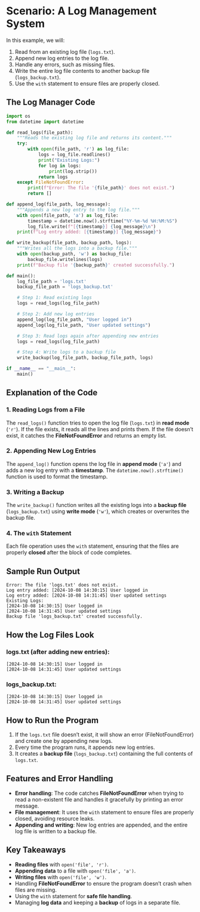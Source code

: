 
# **Scenario**: A Log Management System

In this example, we will:

1. Read from an existing log file (`logs.txt`).
2. Append new log entries to the log file.
3. Handle any errors, such as missing files.
4. Write the entire log file contents to another backup file (`logs_backup.txt`).
5. Use the `with` statement to ensure files are properly closed.

## **The Log Manager Code**

```python
import os
from datetime import datetime

def read_logs(file_path):
    """Reads the existing log file and returns its content."""
    try:
        with open(file_path, 'r') as log_file:
            logs = log_file.readlines()
            print("Existing Logs:")
            for log in logs:
                print(log.strip())
            return logs
    except FileNotFoundError:
        print(f"Error: The file '{file_path}' does not exist.")
        return []

def append_log(file_path, log_message):
    """Appends a new log entry to the log file."""
    with open(file_path, 'a') as log_file:
        timestamp = datetime.now().strftime("%Y-%m-%d %H:%M:%S")
        log_file.write(f"[{timestamp}] {log_message}\n")
    print(f"Log entry added: [{timestamp}] {log_message}")

def write_backup(file_path, backup_path, logs):
    """Writes all the logs into a backup file."""
    with open(backup_path, 'w') as backup_file:
        backup_file.writelines(logs)
    print(f"Backup file '{backup_path}' created successfully.")

def main():
    log_file_path = 'logs.txt'
    backup_file_path = 'logs_backup.txt'

    # Step 1: Read existing logs
    logs = read_logs(log_file_path)

    # Step 2: Add new log entries
    append_log(log_file_path, "User logged in")
    append_log(log_file_path, "User updated settings")

    # Step 3: Read logs again after appending new entries
    logs = read_logs(log_file_path)

    # Step 4: Write logs to a backup file
    write_backup(log_file_path, backup_file_path, logs)

if __name__ == "__main__":
    main()
```

## **Explanation of the Code**

### **1. Reading Logs from a File**
The `read_logs()` function tries to open the log file (`logs.txt`) in **read mode** (`'r'`). If the file exists, it reads all the lines and prints them. If the file doesn’t exist, it catches the **FileNotFoundError** and returns an empty list.

### **2. Appending New Log Entries**
The `append_log()` function opens the log file in **append mode** (`'a'`) and adds a new log entry with a **timestamp**. The `datetime.now().strftime()` function is used to format the timestamp.

### **3. Writing a Backup**
The `write_backup()` function writes all the existing logs into a **backup file** (`logs_backup.txt`) using **write mode** (`'w'`), which creates or overwrites the backup file.

### **4. The `with` Statement**
Each file operation uses the `with` statement, ensuring that the files are properly **closed** after the block of code completes.

## **Sample Run Output**

```
Error: The file 'logs.txt' does not exist.
Log entry added: [2024-10-08 14:30:15] User logged in
Log entry added: [2024-10-08 14:31:45] User updated settings
Existing Logs:
[2024-10-08 14:30:15] User logged in
[2024-10-08 14:31:45] User updated settings
Backup file 'logs_backup.txt' created successfully.
```

## **How the Log Files Look**

### **logs.txt** (after adding new entries):
```
[2024-10-08 14:30:15] User logged in
[2024-10-08 14:31:45] User updated settings
```

### **logs_backup.txt**:
```
[2024-10-08 14:30:15] User logged in
[2024-10-08 14:31:45] User updated settings
```

## **How to Run the Program**

1. If the `logs.txt` file doesn’t exist, it will show an error (FileNotFoundError) and create one by appending new logs.
2. Every time the program runs, it appends new log entries.
3. It creates a **backup file** (`logs_backup.txt`) containing the full contents of `logs.txt`.

## **Features and Error Handling**

- **Error handling**: The code catches **FileNotFoundError** when trying to read a non-existent file and handles it gracefully by printing an error message.
- **File management**: It uses the `with` statement to ensure files are properly closed, avoiding resource leaks.
- **Appending and writing**: New log entries are appended, and the entire log file is written to a backup file.

## **Key Takeaways**

- **Reading files** with `open('file', 'r')`.
- **Appending data** to a file with `open('file', 'a')`.
- **Writing files** with `open('file', 'w')`.
- Handling **FileNotFoundError** to ensure the program doesn’t crash when files are missing.
- Using the `with` statement for **safe file handling**.
- Managing **log data** and keeping a **backup** of logs in a separate file.